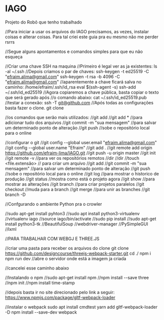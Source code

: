 # IAGO
Projeto do Robô que tenho trabalhado


//Para iniciar a usar os arquivos do IAGO precisamos, as vezes, instalar coisas e alterar coisas.
Para tal criei este guia pra eu mesmo não me perder rsrrs

//Segue alguns apontamentos e comandos simples para que eu não esqueça

//Criar uma chave SSH na maquina
//Primeiro é legal ver as ja existentes:
ls -al ~/.ssh
//Depois criamos o par de chaves:
ssh-keygen -t ed25519 -C "efraim.alima@gmail.com"
ssh-keygen -t rsa -b 4096 -C "efraim.alima@gmail.com"
//aparentemente a chave ficará salva no caminho: /home/efraim/.ssh/id_rsa
eval $(ssh-agent -s)
ssh-add ~/.ssh/id_ed25519
//Agora copiaremos a chave pública, basta copiar o texto que será gerado após
//o comando abaixo:
cat ~/.ssh/id_ed25519.pub
//testar a conexão:
ssh -T git@github.com
//Após todas as configurações basta fazer o clone.
git clone <URL do projeto>

//os comandos que serão mais utilizados:
//git add <path>
//git add * //para adicionar tudo dos arquivos
//git commit -m "sua mensagem" //para salvar um determinado ponto de alteração
//git push //sobe o repositório local para o online

//configurar o git
//git config --global user.email "efraim.alima@gmail.com"
//git config --global user.name "Efraim"
//git add .
//git remote add origin https://github.com/efraim-lima/IAGO.git
//git push -u origin master
//git init
//git remote -v //para ver os repositórios remotos
//dir
//dir <pasta>
//touch <file.extensão> // para criar um arquivo
//git add <path>
//git commit -m "sua mensagem" //para salvar um determinado ponto de alteração
//git push //sobe o repositório local para o online
//git log //para mostrar o historico de produção
//git status //mostra como está o projeto agora
//git show <codigo do git log> //para mostrar as alterações
//git branch <nome da funcionalidade nova> //para criar projetos paralelos
//git checkout <nome da funcionalidade nova> //muda para a branch
//git merge <nome da funcionalidade nova> //para unir as branches
//git branch -D <nome da funcionalidade nova>

//Confgurando o ambiente Python pra o crowler

//sudo apt-get install pyhton3
//sudo apt install python3-virtualenv
//virtualenv iago
//source iago/bin/activate
//sudo pip install
//sudo apt-get install python3-tk
//BeautifulSoup
//webdriver-manager
//PySimpleGUI
//lxml


//PARA TRABALHAR COM WEBGJ E THREE.JS

//criar uma pasta para receber os arquivos do clone
git clone https://github.com/designcourse/threejs-webpack-starter.git
cd ./<pasta onde criamos o clone>
npm i
npm run dev //abre o servidor onde está a imagem ja criada








//cancelei esse caminho abaixo

//Instalando o npm
//sudo apt-get install npm
//npm install --save three
//npm init
//npm install time-stamp

//depois basta ir no site direcionado pelo link a seguir:
https://www.npmjs.com/package/gltf-webpack-loader

//instalar o webpack
sudo apt install cmdtest
yarn add gltf-webpack-loader -D
npm install --save-dev webpack